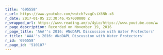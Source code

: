 ```yaml
---
title: '695558'
r_url: https://www.youtube.com/watch?v=gCsiX6Nh-x8
r_date: 2017-01-05 23:30:46.457000000 Z
r_wrapped_url: https://www.reading.am/p/4yLo/https://www.youtube.com/watch?v=gCsiX6Nh-x8
r_page_description: Recorded on November 19, 2016
r_page_title: 'AAA''s 2016: #NoDAPL Discussion with Water Protectors'
r_title: 'AAA''s 2016: #NoDAPL Discussion with Water Protectors'
r_id: '695558'
r_page_id: '510107'
---
```


